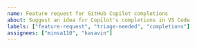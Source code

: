 ```yaml
---
name: Feature request for GitHub Copilot completions
about: Suggest an idea for Copilot's completions in VS Code
labels: ["feature-request", "triage-needed", "completions"]
assignees: ["minsa110", "kasavin"]
---
```


<!-- Please search existing issues to avoid creating duplicates -->
<!-- Please test using the latest insiders build to make sure your issue has not already been implemented: https://code.visualstudio.com/insiders/ -->

<!-- Describe the feature you'd like. -->